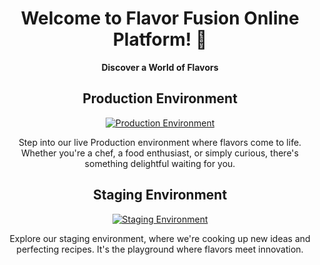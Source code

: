 <div align="center">

# Welcome to Flavor Fusion Online Platform! 🍝

**Discover a World of Flavors**

## Production Environment

[![Production Environment](https://img.shields.io/badge/Production-Environment-brightgreen)](https://flavorfusion.tech/)

Step into our live Production environment where flavors come to life. Whether you're a chef, a food enthusiast, or simply curious, there's something delightful waiting for you.



## Staging Environment

[![Staging Environment](https://img.shields.io/badge/Staging-Environment-blue)](https://staging.flavorfusion.tech)

Explore our staging environment, where we're cooking up new ideas and perfecting recipes. It's the playground where flavors meet innovation.

</div>
